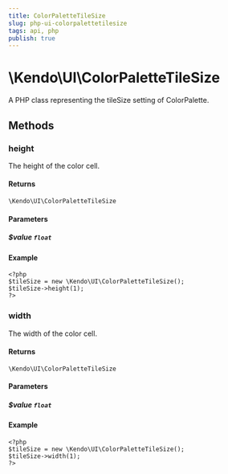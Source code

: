 ```yaml
---
title: ColorPaletteTileSize
slug: php-ui-colorpalettetilesize
tags: api, php
publish: true
---
```


# \Kendo\UI\ColorPaletteTileSize

A PHP class representing the tileSize setting of ColorPalette.


## Methods

### height
The height of the color cell.

#### Returns
`\Kendo\UI\ColorPaletteTileSize`

#### Parameters

##### $value `float`



#### Example 
    <?php
    $tileSize = new \Kendo\UI\ColorPaletteTileSize();
    $tileSize->height(1);
    ?>

### width
The width of the color cell.

#### Returns
`\Kendo\UI\ColorPaletteTileSize`

#### Parameters

##### $value `float`



#### Example 
    <?php
    $tileSize = new \Kendo\UI\ColorPaletteTileSize();
    $tileSize->width(1);
    ?>


